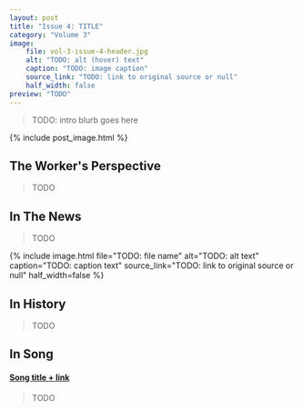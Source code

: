 ```yaml
---
layout: post
title: "Issue 4: TITLE"
category: "Volume 3"
image:
    file: vol-3-issue-4-header.jpg
    alt: "TODO: alt (hover) text"
    caption: "TODO: image caption"
    source_link: "TODO: link to original source or null"
    half_width: false
preview: "TODO"
---
```


> TODO: intro blurb goes here

<!-- do not remove the excerpt tag -->
<!--excerpt-->
<!-- remaining content goes below here -->


{% include post_image.html %}

## The Worker's Perspective

> TODO

## In The News

> TODO

<!-- Example: adding additional images -->
<!-- fields here are same as header images (above) -->
<!-- delete if not needed -->
{% include image.html
  file="TODO: file name"
  alt="TODO: alt text"
  caption="TODO: caption text"
  source_link="TODO: link to original source or null"
  half_width=false
%}

## In History

> TODO

## In Song

#### [Song title + link]()

> TODO

